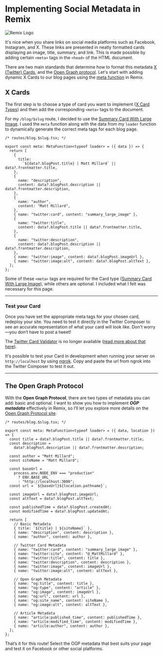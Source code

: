 # Implementing Social Metadata in Remix

![Remix Logo](https://res.cloudinary.com/hospohub/image/upload/v1737929608/remix-glowing_eo2jja.png)

It's nice when you share links on social media platforms such as Facebook, Instagram, and X. These links are presented in neatly formatted cards displaying an image, title, summary, and link. This is made possible by adding certain `<meta>` tags in the `<head>` of the HTML document.

There are two main standards that determine how to format this metadata [X (Twitter) Cards](https://developer.x.com/en/docs/x-for-websites/cards/overview/abouts-cards), and the [Open Graph protocol](https://ogp.me/). Let's start with adding dynamic X Cards to our blog pages using the [meta function](https://remix.run/docs/en/main/route/meta) in Remix.

## X Cards

The first step is to choose a type of card you want to implement ([X Card Types](https://developer.x.com/en/docs/x-for-websites/cards/overview/abouts-cards#:~:text=Drive%20engagement%20from,Started%20Guide.)) and then add the corresponding `<meta>` tags to the document.

For my `/blog/$slug` route, I decided to use the [Summary Card With Large Image](https://developer.x.com/en/docs/x-for-websites/cards/overview/summary-card-with-large-image). I used the `meta` function along with the data from my `loader` function to dynamically generate the correct meta tags for each blog page.

```tsx
/* routes/blog.$slug.tsx; */

export const meta: MetaFunction<typeof loader> = ({ data }) => {
  return [
    {
      title:
        `${data?.blogPost.title} | Matt Millard` || data?.frontmatter.title,
    },
    {
      name: "description",
      content: data?.blogPost.description || data?.frontmatter.description,
    },
    {
      name: "author",
      content: "Matt Millard",
    },
    { name: "twitter:card", content: "summary_large_image" },
    {
      name: "twitter:title",
      content: data?.blogPost.title || data?.frontmatter.title,
    },
    {
      name: "twitter:description",
      content: data?.blogPost.description || data?.frontmatter.description,
    },
    { name: "twitter:image", content: data?.blogPost.imageUrl },
    { name: "twitter:image:alt", content: data?.blogPost.altText },
  ];
};
```

Some of these `<meta>` tags are required for the Card type ([Summary Card With Large Image](https://developer.x.com/en/docs/x-for-websites/cards/overview/summary-card-with-large-image)), while others are optional. I included what I felt was necessary for this page.

---

### Test your Card

Once you have set the appropriate meta tags for your chosen card, redeploy your site. You need to test it directly in the Twitter Composer to see an accurate representation of what your card will look like. Don't worry—you don’t have to post a tweet!

The [Twitter Card Validator](https://cards-dev.x.com/validator) is no longer available ([read more about that here](https://devcommunity.x.com/t/card-validator-preview-removal/175006)).

It's possible to test your Card in development when running your server on `http://localhost` by using [ngrok](https://dashboard.ngrok.com/get-started/setup/macos). Copy and paste the url from ngrok into the Twitter Composer to test it out.

---

## The Open Graph Protocol

With the **Open Graph Protocol**, there are two types of metadata you can add: basic and optional. I want to show you how to implement **_OGP metadata_** effectively in Remix, so I’ll let you explore more details on the [Open Graph Protocol site](https://ogp.me/).

```tsx
/* routes/blog.$slug.tsx; */

export const meta: MetaFunction<typeof loader> = ({ data, location }) => {
  const title = data?.blogPost.title || data?.frontmatter.title;
  const description =
    data?.blogPost.description || data?.frontmatter.description;

  const author = "Matt Millard";
  const siteName = "Matt Millard";

  const baseUrl =
    process.env.NODE_ENV === "production"
      ? ENV.BASE_URL
      : "http://localhost:3000";
  const url = `${baseUrl}${location.pathname}`;

  const imageUrl = data?.blogPost.imageUrl;
  const altText = data?.blogPost.altText;

  const publishedTime = data?.blogPost.createdAt;
  const modifiedTime = data?.blogPost.updatedAt;

  return [
    // Basic Metadata
    { title: `${title} | ${siteName}` },
    { name: "description", content: description },
    { name: "author", content: author },

    // Twitter Card Metadata
    { name: "twitter:card", content: "summary_large_image" },
    { name: "twitter:site", content: "@_MattMillard" },
    { name: "twitter:title", content: title },
    { name: "twitter:description", content: description },
    { name: "twitter:image", content: imageUrl },
    { name: "twitter:image:alt", content: altText },

    // Open Graph Metadata
    { name: "og:title", content: title },
    { name: "og:type", content: "article" },
    { name: "og:image", content: imageUrl },
    { name: "og:url", content: url },
    { name: "og:site_name", content: siteName },
    { name: "og:image:alt", content: altText },

    // Article Metadata
    { name: "article:published_time", content: publishedTime },
    { name: "article:modified_time", content: modifiedTime },
    { name: "article:author", content: author },
  ];
};
```

That’s it for this route! Select the OGP metadata that best suits your page and test it on Facebook or other social platforms.
